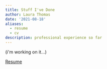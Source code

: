 ```yaml
---
title: Stuff I've Done
author: Laura Thomas
date: '2021-08-18'
aliases:
  - resume
  - cv
description: professional experience so far
---
```



(i'm working on it...)

[Resume](https://www.laurasdomain.com/post/2021-08-16-oof-i-did-it/LauraThomas-Resume.pdf)

